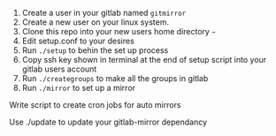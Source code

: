 1. Create a user in your gitlab named <code>gitmirror</code>
2. Create a new user on your linux system.
3. Clone this repo into your new users home directory <code>~</code>
4. Edit setup.conf to your desires
5. Run <code>./setup</code> to behin the set up process
6. Copy ssh key shown in terminal at the end of setup script into your gitlab users account
7. Run <code>./creategroups</code> to make all the groups in gitlab
8. Run <code>./mirror</code> to set up a mirror

Write script to create cron jobs for auto mirrors

Use ./update to update your gitlab-mirror dependancy
